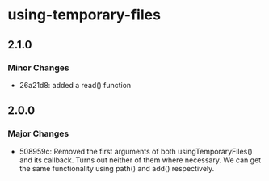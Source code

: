 # using-temporary-files

## 2.1.0

### Minor Changes

- 26a21d8: added a read() function

## 2.0.0

### Major Changes

- 508959c: Removed the first arguments of both usingTemporaryFiles() and its callback. Turns out neither of them where necessary. We can get the same functionality using path() and add() respectively.
